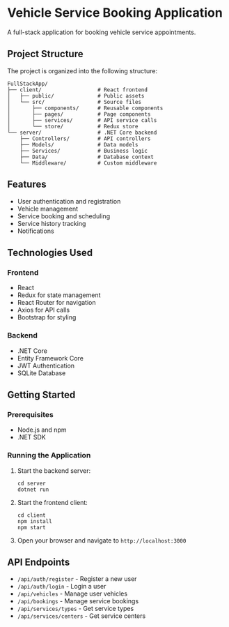 # Vehicle Service Booking Application

A full-stack application for booking vehicle service appointments.

## Project Structure

The project is organized into the following structure:

```
FullStackApp/
├── client/                  # React frontend
│   ├── public/              # Public assets
│   └── src/                 # Source files
│       ├── components/      # Reusable components
│       ├── pages/           # Page components
│       ├── services/        # API service calls
│       └── store/           # Redux store
└── server/                  # .NET Core backend
    ├── Controllers/         # API controllers
    ├── Models/              # Data models
    ├── Services/            # Business logic
    ├── Data/                # Database context
    └── Middleware/          # Custom middleware
```

## Features

- User authentication and registration
- Vehicle management
- Service booking and scheduling
- Service history tracking
- Notifications

## Technologies Used

### Frontend
- React
- Redux for state management
- React Router for navigation
- Axios for API calls
- Bootstrap for styling

### Backend
- .NET Core
- Entity Framework Core
- JWT Authentication
- SQLite Database

## Getting Started

### Prerequisites
- Node.js and npm
- .NET SDK

### Running the Application

1. Start the backend server:
   ```
   cd server
   dotnet run
   ```

2. Start the frontend client:
   ```
   cd client
   npm install
   npm start
   ```

3. Open your browser and navigate to `http://localhost:3000`

## API Endpoints

- `/api/auth/register` - Register a new user
- `/api/auth/login` - Login a user
- `/api/vehicles` - Manage user vehicles
- `/api/bookings` - Manage service bookings
- `/api/services/types` - Get service types
- `/api/services/centers` - Get service centers
